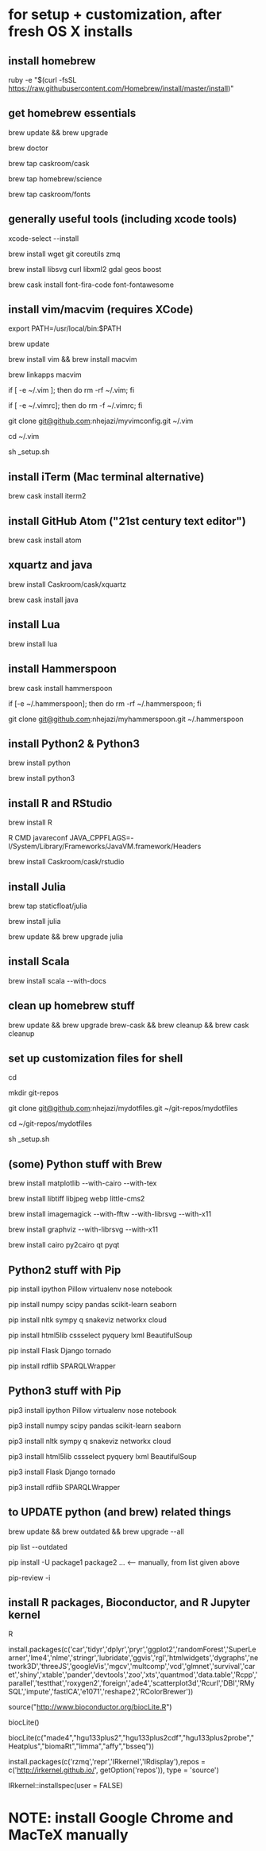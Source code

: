 # for setup + customization, after fresh OS X installs

## install homebrew
ruby -e "$(curl -fsSL https://raw.githubusercontent.com/Homebrew/install/master/install)"


## get homebrew essentials
brew update && brew upgrade

brew doctor

brew tap caskroom/cask

brew tap homebrew/science

brew tap caskroom/fonts


## generally useful tools (including xcode tools)
xcode-select --install

brew install wget git coreutils zmq

brew install libsvg curl libxml2 gdal geos boost

brew cask install font-fira-code font-fontawesome


## install vim/macvim (requires XCode)
export PATH=/usr/local/bin:$PATH

brew update

brew install vim && brew install macvim

brew linkapps macvim

if [ -e ~/.vim ]; then
  do rm -rf ~/.vim;
fi

if [ -e ~/.vimrc]; then
  do rm -f ~/.vimrc;
fi

git clone git@github.com:nhejazi/myvimconfig.git ~/.vim

cd ~/.vim

sh _setup.sh


## install iTerm (Mac terminal alternative)
brew cask install iterm2


## install GitHub Atom ("21st century text editor")
brew cask install atom


## xquartz and java
brew install Caskroom/cask/xquartz

brew cask install java


## install Lua
brew install lua


## install Hammerspoon
brew cask install hammerspoon

if [-e ~/.hammerspoon]; then
  do rm -rf ~/.hammerspoon;
fi

git clone git@github.com:nhejazi/myhammerspoon.git ~/.hammerspoon


## install Python2 & Python3
brew install python

brew install python3


## install R and RStudio
brew install R

R CMD javareconf JAVA_CPPFLAGS=-I/System/Library/Frameworks/JavaVM.framework/Headers

brew install Caskroom/cask/rstudio


## install Julia
brew tap staticfloat/julia

brew install julia

brew update && brew upgrade julia


## install Scala
brew install scala --with-docs


## clean up homebrew stuff
brew update && brew upgrade brew-cask && brew cleanup && brew cask cleanup


## set up customization files for shell
cd

mkdir git-repos

git clone git@github.com:nhejazi/mydotfiles.git ~/git-repos/mydotfiles

cd ~/git-repos/mydotfiles

sh _setup.sh


## (some) Python stuff with Brew
brew install matplotlib --with-cairo --with-tex

brew install libtiff libjpeg webp little-cms2

brew install imagemagick --with-fftw --with-librsvg --with-x11

brew install graphviz --with-librsvg --with-x11

brew install cairo py2cairo qt pyqt


## Python2 stuff with Pip
pip install ipython Pillow virtualenv nose notebook

pip install numpy scipy pandas scikit-learn seaborn

pip install nltk sympy q snakeviz networkx cloud

pip install html5lib cssselect pyquery lxml BeautifulSoup

pip install Flask Django tornado

pip install rdflib SPARQLWrapper


## Python3 stuff with Pip
pip3 install ipython Pillow virtualenv nose notebook

pip3 install numpy scipy pandas scikit-learn seaborn

pip3 install nltk sympy q snakeviz networkx cloud

pip3 install html5lib cssselect pyquery lxml BeautifulSoup

pip3 install Flask Django tornado

pip3 install rdflib SPARQLWrapper


## to UPDATE python (and brew) related things
brew update && brew outdated && brew upgrade --all

pip list --outdated

pip install -U package1 package2 ...    <-- manually, from list given above

pip-review -i


## install R packages, Bioconductor, and R Jupyter kernel
R

install.packages(c('car','tidyr','dplyr','pryr','ggplot2','randomForest','SuperLearner','lme4','nlme','stringr','lubridate','ggvis','rgl','htmlwidgets','dygraphs','network3D','threeJS','googleVis','mgcv','multcomp','vcd','glmnet','survival','caret','shiny','xtable','pander','devtools','zoo','xts','quantmod','data.table','Rcpp','parallel','testthat','roxygen2','foreign','ade4','scatterplot3d','Rcurl','DBI','RMySQL','impute','fastICA','e1071','reshape2','RColorBrewer'))

source("http://www.bioconductor.org/biocLite.R")

biocLite()

biocLite(c("made4","hgu133plus2","hgu133plus2cdf","hgu133plus2probe","Heatplus","biomaRt","limma","affy","bsseq"))

install.packages(c('rzmq','repr','IRkernel','IRdisplay'),repos = c('http://irkernel.github.io/', getOption('repos')), type = 'source')

IRkernel::installspec(user = FALSE)


# NOTE: install Google Chrome and MacTeX manually
